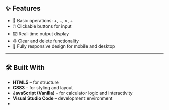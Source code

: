 
## ✨ Features

- 🧠 Basic operations: +, −, ×, ÷
- 🖱️ Clickable buttons for input
- ⌨️ Real-time output display
- ♻️ Clear and delete functionality
- 📱 Fully responsive design for mobile and desktop

---

## 🛠️ Built With

- **HTML5** – for structure  
- **CSS3** – for styling and layout  
- **JavaScript (Vanilla)** – for calculator logic and interactivity  
- **Visual Studio Code** – development environment
- 
